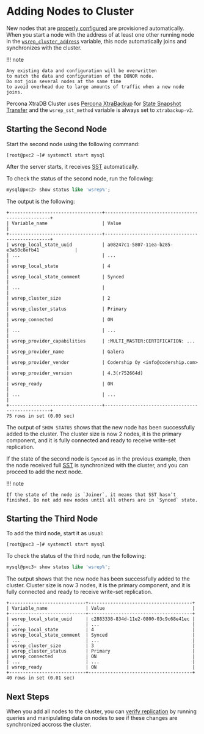 # Adding Nodes to Cluster

New nodes that are [properly configured](configure.md#configure) are provisioned
automatically.  When you start a node with the address of at least one other
running node in the [`wsrep_cluster_address`](wsrep-system-index.md#wsrep_cluster_address) variable, this node automatically joins and synchronizes with the cluster.

!!! note

    Any existing data and configuration will be overwritten
    to match the data and configuration of the DONOR node.
    Do not join several nodes at the same time
    to avoid overhead due to large amounts of traffic when a new node joins. 

Percona XtraDB Cluster uses [Percona XtraBackup](https://www.percona.com/software/mysql-database/percona-xtrabackup) for [State Snapshot Transfer](glossary.md#sst) and the `wsrep_sst_method` variable is always set to `xtrabackup-v2`.

## Starting the Second Node

Start the second node using the following command:

```shell
[root@pxc2 ~]# systemctl start mysql
```

After the server starts, it receives [SST](glossary.md#sst) automatically.

To check the status of the second node, run the following:

```sql
mysql@pxc2> show status like 'wsrep%';
```
The output is the following:

```text
+----------------------------------+--------------------------------------------------+
| Variable_name                    | Value                                            |
+----------------------------------+--------------------------------------------------+
| wsrep_local_state_uuid           | a08247c1-5807-11ea-b285-e3a50c8efb41             |
| ...                              | ...                                              |
| wsrep_local_state                | 4                                                |
| wsrep_local_state_comment        | Synced                                           |
| ...                              |                                                  |
| wsrep_cluster_size               | 2                                                |
| wsrep_cluster_status             | Primary                                          |
| wsrep_connected                  | ON                                               |
| ...                              | ...                                              |
| wsrep_provider_capabilities      | :MULTI_MASTER:CERTIFICATION: ...                 |
| wsrep_provider_name              | Galera                                           |
| wsrep_provider_vendor            | Codership Oy <info@codership.com>                |
| wsrep_provider_version           | 4.3(r752664d)                                    |
| wsrep_ready                      | ON                                               |
| ...                              | ...                                              |
+----------------------------------+--------------------------------------------------+
75 rows in set (0.00 sec)
```

The output of `SHOW STATUS` shows that the new node has been successfully
added to the cluster.  The cluster size is now 2 nodes, it is the primary
component, and it is fully connected and ready to receive write-set replication.

If the state of the second node is `Synced` as in the previous example, then
the node received full [SST](glossary.md#sst) is synchronized with the cluster, and you can
proceed to add the next node.

!!! note

    If the state of the node is `Joiner`, it means that SST hasn’t finished. Do not add new nodes until all others are in `Synced` state. 

## Starting the Third Node

To add the third node, start it as usual:

```shell
[root@pxc3 ~]# systemctl start mysql
```

To check the status of the third node, run the following:

```sql
mysql@pxc3> show status like 'wsrep%';
```

The output shows that the new node has been successfully added to the
cluster. Cluster size is now 3 nodes, it is the primary component, and it is
fully connected and ready to receive write-set replication.

```text
+----------------------------+--------------------------------------+
| Variable_name              | Value                                |
+----------------------------+--------------------------------------+
| wsrep_local_state_uuid     | c2883338-834d-11e2-0800-03c9c68e41ec |
| ...                        | ...                                  |
| wsrep_local_state          | 4                                    |
| wsrep_local_state_comment  | Synced                               |
| ...                        | ...                                  |
| wsrep_cluster_size         | 3                                    |
| wsrep_cluster_status       | Primary                              |
| wsrep_connected            | ON                                   |
| ...                        | ...                                  |
| wsrep_ready                | ON                                   |
+----------------------------+--------------------------------------+
40 rows in set (0.01 sec)
```

## Next Steps

When you add all nodes to the cluster, you can [verify replication](verify.md#verify) by running queries and manipulating data on nodes to see if these changes are synchronized accross the cluster.

